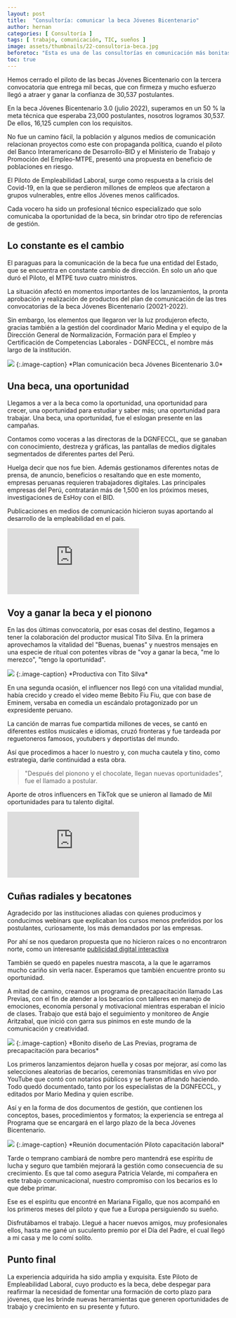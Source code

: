 ```yaml
---
layout: post
title:  "Consultoría: comunicar la beca Jóvenes Bicentenario"
author: hernan
categories: [ Consultoría ]
tags: [ trabajo, comunicación, TIC, sueños ]
image: assets/thumbnails/22-consultoria-beca.jpg
beforetoc: "Esta es una de las consultorías en comunicación más bonitas que he hecho. Trabajar por la empleabilidad de jóvenes en el Perú con la beca Jóvenes Bicentenario."
toc: true
---
```


Hemos cerrado el piloto de las becas Jóvenes Bicentenario con la tercera convocatoria que entrega mil becas, que con firmeza y mucho esfuerzo llegó a atraer y ganar la confianza de 30,537 postulantes.

En la beca Jóvenes Bicentenario 3.0 (julio 2022), superamos en un 50 % la meta técnica que esperaba 23,000 postulantes, nosotros logramos 30,537. De ellos, 16,125 cumplen con los requisitos. 

No fue un camino fácil, la población y algunos medios de comunicación relacionan proyectos como este con propaganda política, cuando el piloto del Banco Interamericano de Desarrollo-BID y el Ministerio de Trabajo y Promoción del Empleo-MTPE, presentó una propuesta en beneficio de poblaciones en riesgo.

El Piloto de Empleabilidad Laboral, surge como respuesta a la crisis del Covid-19, en la que se perdieron millones de empleos que afectaron a grupos vulnerables, entre ellos Jóvenes menos calificados.

Cada vocero ha sido un profesional técnico especializado que solo comunicaba la oportunidad de la beca, sin brindar otro tipo de referencias de gestión.

## Lo constante es el cambio

El paraguas para la comunicación de la beca fue una entidad del Estado, que se encuentra en constante cambio de dirección. En solo un año que duró el Piloto, el MTPE tuvo cuatro ministros. 

La situación afectó en momentos importantes de los lanzamientos, la pronta aprobación y realización de productos del plan de comunicación de las tres convocatorias de la beca Jóvenes Bicentenario (20021-2022).

Sin embargo, los elementos que llegaron ver la luz produjeron efecto, gracias también a la gestión del coordinador Mario Medina y el equipo de la Dirección General de Normalización, Formación para el Empleo y Certificación de Competencias Laborales - DGNFECCL, el nombre más largo de la institución.

<img src="{{site.baseurl}}/assets/thumbnails/22-plan-beca-bid.jpg" class="garnish rounded float-left"/>
{:.image-caption}
*Plan comunicación beca Jóvenes Bicentenario 3.0*

## Una beca, una oportunidad

Llegamos a ver a la beca como la oportunidad, una oportunidad para crecer, una oportunidad para estudiar y saber más; una oportunidad para  trabajar. Una beca, una oportunidad, fue el eslogan presente en las campañas.

Contamos como voceras a las directoras de la DGNFECCL, que se ganaban con conocimiento, destreza y gráficas, las pantallas de medios digitales segmentados de diferentes partes del Perú.

Huelga decir que nos fue bien. Además gestionamos diferentes notas de prensa, de anuncio, beneficios o resaltando que en este momento, empresas peruanas requieren trabajadores digitales. Las principales empresas del Perú, contratarán más de 1,500 en los próximos meses, investigaciones de EsHoy con el BID.

Publicaciones en medios de comunicación hicieron suyas aportando al desarrollo de la empleabilidad en el país.

<div class="video-responsive">
<iframe src="https://www.youtube.com/embed/xdIDQoOtYeg" alt="Resumen beca Jóvenes Bicentenario 3.0" frameborder="0" allowfullscreen></iframe>
</div>

## Voy a ganar la beca y el pionono

En las dos últimas convocatoria, por esas cosas del destino, llegamos  a tener la colaboración del productor musical Tito Silva. En la primera aprovechamos la vitalidad del "Buenas, buenas" y nuestros mensajes en una especie de ritual con potentes vibras de "voy a ganar la beca, "me lo merezco", "tengo la oportunidad".

<img src="{{site.baseurl}}/assets/thumbnails/22-tito-silva-hernangarcia-beca.jpg" class="garnish rounded float-left"/>
{:.image-caption}
*Productiva con Tito Silva*

En una segunda ocasión, el influencer nos llegó con una vitalidad mundial, había crecido y creado el video meme Bebito Fiu Fiu, que con base de Eminem, versaba en comedia un escándalo protagonizado por un expresidente peruano. 

La canción de marras fue compartida millones de veces, se cantó en diferentes estilos musicales e idiomas, cruzó fronteras y fue tardeada por reguetoneros famosos, youtubers y deportistas del mundo.

Así que procedimos a hacer lo nuestro y, con mucha cautela y tino, como estrategia, darle continuidad a esta obra.

> "Después del pionono y el chocolate, llegan nuevas oportunidades", fue el llamado a postular.

Aporte de otros influencers en TikTok que se unieron al llamado de Mil oportunidades para tu talento digital.

<div class="video-responsive">
<iframe src="https://www.youtube.com/embed/oE4eXi-a7ic" alt="Influencers en Jóvenes Bicentenario 3.0" frameborder="0" allowfullscreen></iframe>
</div>

## Cuñas radiales y becatones

Agradecido por las instituciones aliadas con quienes producimos y conducimos webinars que explicaban los cursos menos preferidos por los postulantes, curiosamente, los más demandados por las empresas.

Por ahí se nos quedaron propuesta que no hicieron raíces o no encontraron norte, como un interesante [publicidad digital interactiva](https://www.hernangarciaval.com/2022/04/01/publicidad-interactiva-la-beca/)

También se quedó en papeles nuestra mascota, a la que le agarramos mucho cariño sin verla nacer. Esperamos que también encuentre pronto su oportunidad. 

A mitad de camino, creamos un programa de precapacitación llamado Las Previas, con el fin de atender a los becarios con talleres en manejo de emociones, economía personal y motivacional mientras esperaban el inicio de clases. Trabajo que está bajo el seguimiento y monitoreo de Angie Aritzabal, que inició con garra sus pinimos en este mundo de la comunicación y creatividad.

 <img src="{{site.baseurl}}/assets/thumbnails/22-las-previas-jovenes-bicentenario.jpg" class="garnish rounded float-left"/>
 {:.image-caption}
*Bonito diseño de Las Previas, programa de precapacitación para becarios*

Los primeros lanzamientos dejaron huella y cosas por mejorar, así como las selecciones aleatorias de becarios, ceremonias transmitidas  en vivo por YouTube que contó con notarios públicos y se fueron afinando haciendo. Todo quedó documentado, tanto por los especialistas de la DGNFECCL, y editados por Mario Medina y quien escribe.

Así y en la forma de dos documentos de gestión, que contienen los conceptos, bases, procedimientos y formatos; la experiencia se entrega al Programa que se encargará en el largo plazo de la beca Jóvenes Bicentenario.

 <img src="{{site.baseurl}}/assets/thumbnails/22-documentacion-piloto-capacitacion-laboral-BID-MTPE.jpg" class="garnish rounded float-left"/>
{:.image-caption}
*Reunión documentación Piloto capacitación laboral*

Tarde o temprano cambiará de nombre pero mantendrá ese espíritu de lucha y seguro que  también mejorará la gestión como consecuencia de su crecimiento. Es que tal como asegura Patricia Velarde, mi compañera en este trabajo comunicacional, nuestro compromiso con los becarios es lo que debe primar.

Ese es el espíritu que encontré en Mariana Figallo, que nos acompañó en los primeros meses del piloto y que fue a Europa persiguiendo su sueño.

Disfrutábamos el trabajo. Llegué a hacer nuevos amigos, muy profesionales ellos, hasta me gané un suculento premio por el Día del Padre, el cual llegó a mi casa y me lo comí solito.

## Punto final

La experiencia adquirida ha sido amplia y exquisita. Este Piloto de Empleabilidad Laboral, cuyo producto es la beca, debe despegar para reafirmar la necesidad de fomentar una formación de corto plazo para jóvenes, que les brinde nuevas herramientas que generen oportunidades de trabajo y crecimiento en su presente y futuro.
